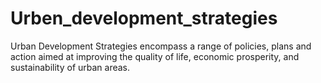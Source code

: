 # Urben_development_strategies
Urban Development Strategies encompass a range of policies, plans and action aimed at improving the quality of life, economic prosperity, and sustainability of urban areas.
